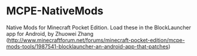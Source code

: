 MCPE-NativeMods
===============

Native Mods for Minecraft Pocket Edition.
Load these in the BlockLauncher app for Android, by Zhuowei Zhang (http://www.minecraftforum.net/forums/minecraft-pocket-edition/mcpe-mods-tools/1987541-blocklauncher-an-android-app-that-patches)
